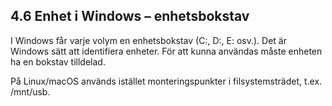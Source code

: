 ## 4.6 Enhet i Windows – enhetsbokstav

I Windows får varje volym en enhetsbokstav (C:, D:, E: osv.). Det är Windows sätt att identifiera enheter. För att kunna användas måste enheten ha en bokstav tilldelad.

På Linux/macOS används istället monteringspunkter i filsystemsträdet, t.ex. /mnt/usb.
